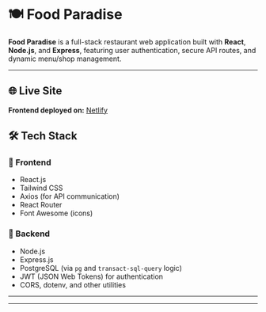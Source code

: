 # 🍽️ Food Paradise

**Food Paradise** is a full-stack restaurant web application built with **React**, **Node.js**, and **Express**, featuring user authentication, secure API routes, and dynamic menu/shop management.

---

## 🌐 Live Site

**Frontend deployed on:** [Netlify](https://venerable-begonia-31d114.netlify.app)

## 🛠️ Tech Stack

### 🔹 Frontend
- React.js
- Tailwind CSS
- Axios (for API communication)
- React Router
- Font Awesome (icons)

### 🔹 Backend
- Node.js
- Express.js
- PostgreSQL (via `pg` and `transact-sql-query` logic)
- JWT (JSON Web Tokens) for authentication
- CORS, dotenv, and other utilities

---



---


